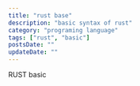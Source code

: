 ```yaml
---
title: "rust base"
description: "basic syntax of rust"
category: "programing language"
tags: ["rust", "basic"]
postsDate: ""
updateDate: ""
---
```


RUST basic
